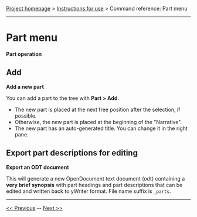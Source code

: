 [Project homepage](../index) > [Instructions for use](../usage) > Command reference: Part menu

--- 

# Part menu 

**Part operation**

## Add

**Add a new part**

You can add a part to the tree with **Part > Add**.
- The new part is placed at the next free position after the selection, if possible.
- Otherwise, the new part is placed at the beginning of the "Narrative".
- The new part has an auto-generated title. You can change it in the right pane.

## Export part descriptions for editing

**Export an ODT document**

This will generate a new OpenDocument text document (odt) containing a
**very brief synopsis** with part headings and part descriptions that can
be edited and written back to yWriter format. File name suffix is
`_parts`.

--- 

[<< Previous](view_menu) -- [Next >>](chapter_menu)
